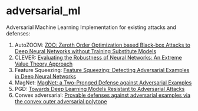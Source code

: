 # adversarial_ml

Adversarial Machine Learning Implementation for existing attacks and defenses:
1. AutoZOOM: [ZOO: Zeroth Order Optimization based Black-box Attacks to Deep Neural Networks without Training Substitute Models](https://arxiv.org/abs/1708.03999)
2. CLEVER: [Evaluating the Robustness of Neural Networks: An Extreme Value Theory Approach](https://openreview.net/pdf?id=BkUHlMZ0b)
3. Feature Squeezing: [Feature Squeezing: Detecting Adversarial Examples in Deep Neural Networks](https://arxiv.org/abs/1704.01155)
4. MagNet: [MagNet: a Two-Pronged Defense against Adversarial Examples
](https://arxiv.org/abs/1705.09064)
5. PGD: [Towards Deep Learning Models Resistant to Adversarial Attacks](https://arxiv.org/abs/1706.06083)
6. Convex adversarial: [Provable defenses against adversarial examples via the convex outer adversarial polytope](https://arxiv.org/abs/1711.00851)
